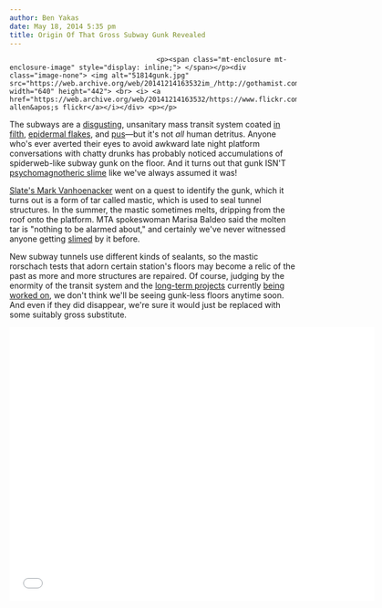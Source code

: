 ```yaml
---
author: Ben Yakas
date: May 18, 2014 5:35 pm
title: Origin Of That Gross Subway Gunk Revealed
---
```


	
										<p><span class="mt-enclosure mt-enclosure-image" style="display: inline;"> </span></p><div class="image-none"> <img alt="51814gunk.jpg" src="https://web.archive.org/web/20141214163532im_/http://gothamist.com/attachments/byakas/51814gunk.jpg" width="640" height="442"> <br> <i> <a href="https://web.archive.org/web/20141214163532/https://www.flickr.com/photos/thebrownsquare/3140620827/">andrew allen&apos;s flickr</a></i></div> <p></p>

<p>The subways are a <a href="https://web.archive.org/web/20141214163532/http://gothamist.com/2011/05/05/straphangers_report_the_subway_cont.php">disgusting</a>, unsanitary mass transit system coated <a href="https://web.archive.org/web/20141214163532/http://gothamist.com/2013/11/04/what_microbes_are_in_your_subway_st.php">in filth</a>, <a href="https://web.archive.org/web/20141214163532/http://gothamist.com/2013/05/09/when_you_breathe_on_the_subway_you.php">epidermal flakes</a>, and <a href="https://web.archive.org/web/20141214163532/http://gothamist.com/2014/02/20/photo_popping_zits_subway.php">pus</a>&#x2014;but it&apos;s not <em>all</em> human detritus. Anyone who&apos;s ever averted their eyes to avoid awkward late night platform conversations with chatty drunks has probably noticed accumulations of spiderweb-like subway gunk on the floor. And it turns out that gunk ISN&apos;T <a href="https://web.archive.org/web/20141214163532/http://ghostbusters.wikia.com/wiki/Psychomagnotheric_Slime">psychomagnotheric slime</a> like we&apos;ve always assumed it was!</p>

<p><a href="https://web.archive.org/web/20141214163532/http://www.slate.com/blogs/the_eye/2014/05/16/nyc_subway_gunk_what_s_that_thing.html">Slate&apos;s Mark Vanhoenacker</a> went on a quest to identify the gunk, which it turns out is a form of tar called mastic, which is used to seal tunnel structures. In the summer, the mastic sometimes melts, dripping from the roof onto the platform. MTA spokeswoman Marisa Baldeo said the molten tar is &quot;nothing to be alarmed about,&quot; and certainly we&apos;ve never witnessed anyone getting <a href="https://web.archive.org/web/20141214163532/https://www.youtube.com/results?search_query=slimed">slimed</a> by it before.</p>

<p>New subway tunnels use different kinds of sealants, so the mastic rorschach tests that adorn certain station&apos;s floors may become a relic of the past as more and more structures are repaired. Of course, judging by the enormity of the transit system and the <a href="https://web.archive.org/web/20141214163532/http://gothamist.com/tags/secondavenuesubway">long-term projects</a> currently <a href="https://web.archive.org/web/20141214163532/http://gothamist.com/tags/eastsideaccess">being worked on</a>, we don&apos;t think we&apos;ll be seeing gunk-less floors anytime soon. And even if they did disappear, we&apos;re sure it would just be replaced with some suitably gross substitute.</p>

<p><iframe width="640" height="480" src="//web.archive.org/web/20141214163532if_/http://www.youtube.com/embed/A5Mpn4zYlAA" frameborder="0" allowfullscreen></iframe></p>					
										
									
				